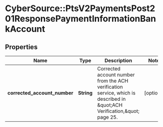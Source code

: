 # CyberSource::PtsV2PaymentsPost201ResponsePaymentInformationBankAccount

## Properties
Name | Type | Description | Notes
------------ | ------------- | ------------- | -------------
**corrected_account_number** | **String** | Corrected account number from the ACH verification service, which is described in \&quot;ACH Verification,\&quot; page 25.  | [optional] 



